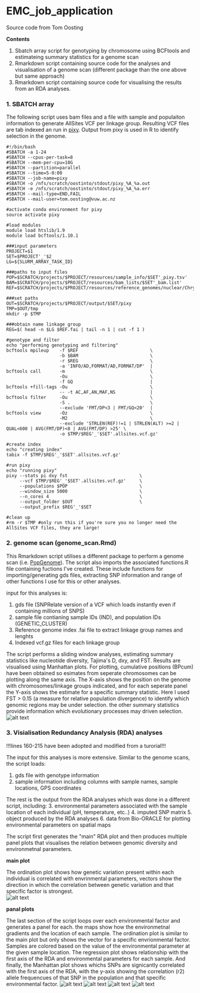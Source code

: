 # EMC_job_application
Source code from Tom Oosting

**Contents**

1. Sbatch array script for genotyping by chromosome using BCFtools and estimateing summary statistics for a genome scan
2. Rmarkdown script containing source code for the analyses and visualisation of a genome scan (different package than the one above but same approach)
3. Rmarkdown script containing source code for visualising the results from an RDA analyses.

### 1. SBATCH array
The following script uses bam files and a file with sample and populaiton information to generate AllSites VCF per linkage group.
Resulting VCF files are tab indexed an run in [pixy](https://pixy.readthedocs.io/en/latest/index.html).
Output from pixy is used in R to identify selection in the genome.
```
#!/bin/bash
#SBATCH -a 1-24
#SBATCH --cpus-per-task=8
#SBATCH --mem-per-cpu=10G
#SBATCH --partition=parallel
#SBATCH --time=5-0:00
#SBATCH --job-name=pixy
#SBATCH -o /nfs/scratch/oostinto/stdout/pixy_%A_%a.out
#SBATCH -e /nfs/scratch/oostinto/stdout/pixy_%A_%a.err
#SBATCH --mail-type=END,FAIL
#SBATCH --mail-user=tom.oosting@vuw.ac.nz

#activate conda environment for pixy
source activate pixy  

#load modules
module load htslib/1.9
module load bcftools/1.10.1

###input parameters
PROJECT=$1
SET=$PROJECT'_'$2
LG=${SLURM_ARRAY_TASK_ID}

###paths to input files
POP=$SCRATCH/projects/$PROJECT/resources/sample_info/$SET'_pixy.tsv'
BAM=$SCRATCH/projects/$PROJECT/resources/bam_lists/$SET'_bam.list'
REF=$SCRATCH/projects/$PROJECT/resources/reference_genomes/nuclear/Chrysophrys_auratus.v.1.0.all.assembly.units.fasta

###set paths
OUT=$SCRATCH/projects/$PROJECT/output/$SET/pixy
TMP=$OUT/tmp
mkdir -p $TMP

###obtain name linkage group
REG=$( head -n $LG $REF.fai | tail -n 1 | cut -f 1 )

#genotype and filter
echo "performing genotyping and filtering"
bcftools mpileup    -f $REF                           \
                    -b $BAM                           \
                    -r $REG                           \
                    -a 'INFO/AD,FORMAT/AD,FORMAT/DP'  |
bcftools call       -m                                \
                    -Ou                               \
                    -f GQ                             |	 
bcftools +fill-tags -Ou                               \
                    -- -t AC,AF,AN,MAF,NS             |
bcftools filter     -Ou                               \
                    -S .                              \
                    --exclude 'FMT/DP<3 | FMT/GQ<20'  |
bcftools view       -Oz                               \
                    -M2                               \
                    --exclude 'STRLEN(REF)!=1 | STRLEN(ALT) >=2 | QUAL<600 | AVG(FMT/DP)<8 | AVG(FMT/DP) >25' \
                    -o $TMP/$REG'_'$SET'.allsites.vcf.gz'

#create index
echo "creating index"
tabix -f $TMP/$REG'_'$SET'.allsites.vcf.gz'

#run pixy
echo "running pixy"
pixy --stats pi dxy fst                           \
     --vcf $TMP/$REG'_'$SET'.allsites.vcf.gz'     \
     --populations $POP                           \
     --window_size 5000                           \
     --n_cores 4                                  \
     --output_folder $OUT                         \
     --output_prefix $REG'_'$SET

#clean up
#rm -r $TMP	#only run this if you're sure you no longer need the AllSites VCF files, they are large!
```
### 2. genome scan (genome_scan.Rmd) 
This Rmarkdown script utilises a different package to perform a genome scan (i.e. [PopGenome](https://popgenome.weebly.com/)).
The script also imports the associated functions.R file containing fuctions I've created.
These include functions for importing/generating gds files, extracting SNP information and range of other functions I use for this or other analyses.

input for this analyses is:
1. gds file (SNPRelate version of a VCF which loads instantly even if containing millions of SNPS)
2. sample file contianing sample IDs (IND), and population IDs (GENETIC_CLUSTER)
3. Reference genome index .fai file to extract linkage group names and lenghts
4. Indexed vcf.gz files for each linkage group

The script performs a sliding window analyses, estimating summary statistics like nucleotide diversity, Tajima's D, dxy, and FST. Results are visualised using Manhattan plots. For plotting, cumulative positions (BPcum) have been obtained so esimates from seperate chromosomes can be plotting along the same axis. The X-axis shows the position on the genome with chromosomes/linkage groups indicated, and for each seperate panel the Y-axis shows the estimate for a specific summary statistic. Here I used FST > 0.15 (a measure for relative population divergence) to identify which genomic regions may be under selection. the other summary statistics provide information which evolutionary processes may driven selection.
![alt text](./Figures/snapper_norm_qc_slw5000_genome_scan.png)

### 3. Visialisation Redundancy Analysis (RDA) analyses
!!!lines 160-215 have been adopted and modified from a turorial!!!

The input for this analyses is more extensive. Similar to the genome scans, the script loads:
1. gds file with genotype information
2. sample information including columns with sample names, sample locations, GPS coordinates

The rest is the output from the RDA analyses which was done in a different script, including:
3. environmental parameters associated with the sample location of each individual (pH, temperature, etc..)
4. imputed SNP matrix
5. object produced by the RDA analyses
6. data from Bio-ORACLE for plotting environmental parameters on spatial maps

The script first generates the "main" RDA plot and then produces multiple panel plots that visualises the relation between genomic diversity and environmetnal parameters. 

**main plot**

The ordination plot shows how genetic variation present within each individual is correlated with envrinmental parameters, vectors show the direction in which the correlation between genetic variation and that specific factor is strongest.  
![alt text](./Figures/snapper_382_qc_thin5000_heterogeneous_MAIN_joined.png)

**panal plots**

The last section of the script loops over each environmental factor and generates a panel for each. the maps show how the environmetnal gradients and the location of each sample. The ordination plot is similar to the main plot but only shows the vector for a specific envrionmental factor. Samples are colored based on the value of the environmental parameter at the given sample location. The regression plot shows relationship with the first axis of the RDA and environmental parameters for each sample. And finally, the Manhattan plot shows  whichs SNPs are signicantly correlated with the first axis of the RDA, with the y-axis showing the correlation (r2) allele frequencues of that SNP in the population and that specific environmental factor.
![alt text](./Figures/snapper_382_qc_thin5000_heterogeneous_Sea_water_temperature_PC1_joined.png)
![alt text](./Figures/snapper_382_qc_thin5000_heterogeneous_pH_PC1_joined.png)
![alt text](./Figures/snapper_382_qc_thin5000_heterogeneous_Dissolved_oxygen_concentration_PC1_joined.png)
![alt text](./Figures/snapper_382_qc_thin5000_heterogeneous_Iron_concentration_PC1_joined.png)